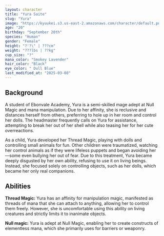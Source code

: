 ```yaml
---
layout: character
title: "Yura Saite"
slug: "Yura"
image: "https://kyuukei.s3.us-east-2.amazonaws.com/character/default.png"
age: "20"
birthday: "September 20th"
species: "Human"
gender: "Female"
height: "?'?\" | ???cm"
weight: "???lbs | ??kg"
cup_size: "?"
mana_color: "Smokey Lavender"
hair_color: "Black"
eye_color: " Dull Blue"
last_modified_at: "2025-03-08"
---
```


## Background

A student of Ebonvale Academy, Yura is a semi-skilled mage adept at Null Magic and mana manipulation. Due to her affinity, she is reclusive and distances herself from others, preferring to hole up in her room and control her dolls. The headmaster frequently calls on Yura for assistance, attempting to break her out of her shell while also teasing her for her cute overreactions.

As a child, Yura developed her Thread Magic, playing with dolls and controlling small animals for fun. Other children were traumatized, watching her control animals as if they were lifeless puppets and began avoiding her—some even bullying her out of fear. Due to this treatment, Yura became deeply disgusted by her own ability, refusing to use it on living beings. Instead, she focused solely on controlling objects, such as her dolls, which became her only real companions.



## Abilities

**Thread Magic:** Yura has an affinity for manipulation magic, manifested as threads of mana that she can attach to anything, allowing her to control them freely. However, she is uncomfortable using this ability on living creatures and strictly limits it to inanimate objects.

**Null magic:** Yura is adept at Null Magic, enabling her to create constructs of elementless mana, which she primarily uses for barriers or weaponry.
